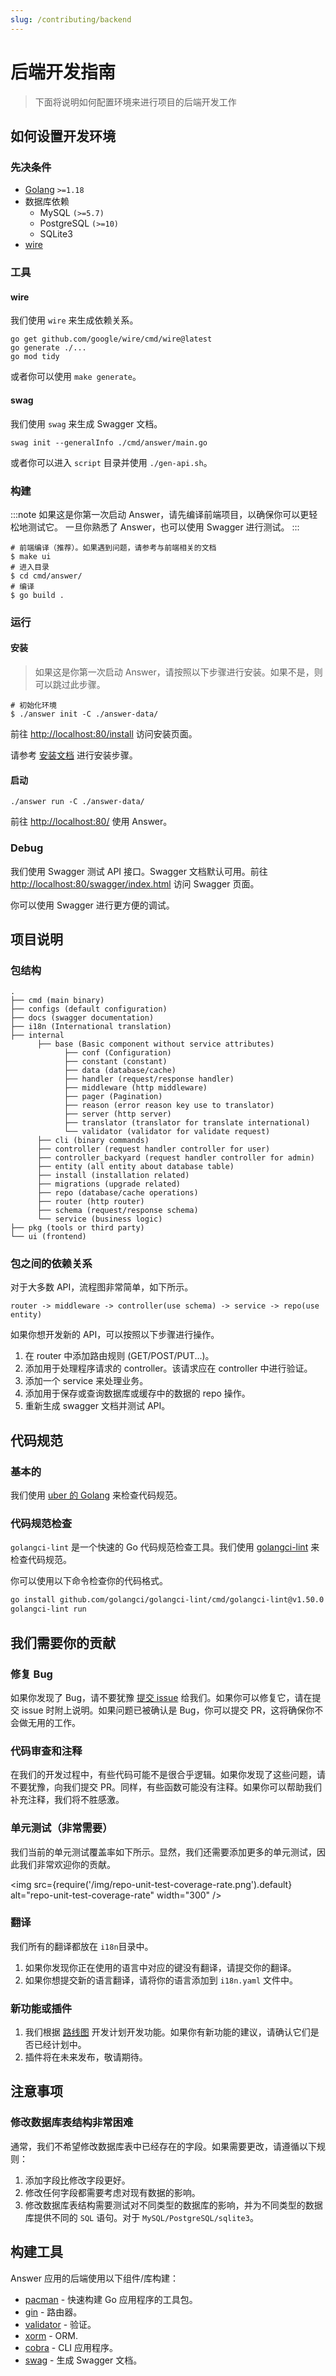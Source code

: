 ```yaml
---
slug: /contributing/backend
---
```


# 后端开发指南
>
> 下面将说明如何配置环境来进行项目的后端开发工作

## 如何设置开发环境

### 先决条件

- [Golang](https://go.dev/) `>=1.18`
- 数据库依赖
  - MySQL `(>=5.7)`
  - PostgreSQL `(>=10)`
  - SQLite3
- [wire](https://github.com/google/wire)

### 工具

#### wire

我们使用 `wire` 来生成依赖关系。

```shell
go get github.com/google/wire/cmd/wire@latest
go generate ./...
go mod tidy
```

或者你可以使用 `make generate`。

#### swag

我们使用 `swag` 来生成 Swagger 文档。

```shell
swag init --generalInfo ./cmd/answer/main.go
```

或者你可以进入 `script` 目录并使用 `./gen-api.sh`。

### 构建

:::note
如果这是你第一次启动 Answer，请先编译前端项目，以确保你可以更轻松地测试它。
一旦你熟悉了 Answer，也可以使用 Swagger 进行测试。
:::

```shell
# 前端编译（推荐）。如果遇到问题，请参考与前端相关的文档
$ make ui
# 进入目录
$ cd cmd/answer/
# 编译
$ go build .
```

### 运行

#### 安装
>
> 如果这是你第一次启动 Answer，请按照以下步骤进行安装。如果不是，则可以跳过此步骤。

```shell
# 初始化环境
$ ./answer init -C ./answer-data/
```

前往 <http://localhost:80/install> 访问安装页面。

请参考 [安装文档](/docs/installation) 进行安装步骤。

#### 启动

```shell
./answer run -C ./answer-data/
```

前往 <http://localhost:80/> 使用 Answer。

### Debug

我们使用 Swagger 测试 API 接口。Swagger 文档默认可用。前往 [http://localhost:80/swagger/index.html](http://127.0.0.1:8080/swagger/index.html) 访问 Swagger 页面。

你可以使用 Swagger 进行更方便的调试。

## 项目说明

### 包结构

```
.
├── cmd (main binary)
├── configs (default configuration)
├── docs (swagger documentation)
├── i18n (International translation)
├── internal
      ├── base (Basic component without service attributes)
            ├── conf (Configuration)
            ├── constant (constant)
            ├── data (database/cache)
            ├── handler (request/response handler)
            ├── middleware (http middleware)
            ├── pager (Pagination)
            ├── reason (error reason key use to translator)
            ├── server (http server)
            ├── translator (translator for translate international)
            └── validator (validator for validate request)
      ├── cli (binary commands)
      ├── controller (request handler controller for user)
      ├── controller_backyard (request handler controller for admin)
      ├── entity (all entity about database table)
      ├── install (installation related)
      ├── migrations (upgrade related)
      ├── repo (database/cache operations)
      ├── router (http router)
      ├── schema (request/response schema)
      └── service (business logic)
├── pkg (tools or third party)
└── ui (frontend)
```

### 包之间的依赖关系

对于大多数 API，流程图非常简单，如下所示。

```
router -> middleware -> controller(use schema) -> service -> repo(use entity)
```

如果你想开发新的 API，可以按照以下步骤进行操作。

1. 在 router 中添加路由规则 (GET/POST/PUT...)。
2. 添加用于处理程序请求的 controller。该请求应在 controller 中进行验证。
3. 添加一个 service 来处理业务。
4. 添加用于保存或查询数据库或缓存中的数据的 repo 操作。
5. 重新生成 swagger 文档并测试 API。

## 代码规范

### 基本的

我们使用 [uber 的 Golang](https://github.com/uber-go/guide) 来检查代码规范。

### 代码规范检查

`golangci-lint` 是一个快速的 Go 代码规范检查工具。我们使用 [golangci-lint](https://github.com/golangci/golangci-lint) 来检查代码规范。

你可以使用以下命令检查你的代码格式。

```bash
go install github.com/golangci/golangci-lint/cmd/golangci-lint@v1.50.0
golangci-lint run
```

## 我们需要你的贡献

### 修复 Bug

如果你发现了 Bug，请不要犹豫 [提交 issue](https://github.com/apache/incubator-answer/issues)  给我们。如果你可以修复它，请在提交 issue 时附上说明。如果问题已被确认是 Bug，你可以提交 PR，这将确保你不会做无用的工作。

### 代码审查和注释

在我们的开发过程中，有些代码可能不是很合乎逻辑。如果你发现了这些问题，请不要犹豫，向我们提交 PR。同样，有些函数可能没有注释。如果你可以帮助我们补充注释，我们将不胜感激。

### 单元测试（非常需要）

我们当前的单元测试覆盖率如下所示。显然，我们还需要添加更多的单元测试，因此我们非常欢迎你的贡献。

<img
src={require('/img/repo-unit-test-coverage-rate.png').default}
alt="repo-unit-test-coverage-rate"
width="300"
/>

### 翻译

我们所有的翻译都放在 `i18n`目录中。

1. 如果你发现你正在使用的语言中对应的键没有翻译，请提交你的翻译。
2. 如果你想提交新的语言翻译，请将你的语言添加到 `i18n.yaml` 文件中。

### 新功能或插件

1. 我们根据 [路线图](https://github.com/orgs/apache/projects/301) 开发计划开发功能。如果你有新功能的建议，请确认它们是否已经计划中。
2. 插件将在未来发布，敬请期待。

## 注意事项

### 修改数据库表结构非常困难

通常，我们不希望修改数据库表中已经存在的字段。如果需要更改，请遵循以下规则：

1. 添加字段比修改字段更好。
2. 修改任何字段都需要考虑对现有数据的影响。
3. 修改数据库表结构需要测试对不同类型的数据库的影响，并为不同类型的数据库提供不同的 `SQL` 语句。对于 `MySQL/PostgreSQL/sqlite3`。

## 构建工具

Answer 应用的后端使用以下组件/库构建：

- [pacman](https://github.com/segmentfault/pacman) - 快速构建 Go 应用程序的工具包。
- [gin](https://github.com/gin-gonic/gin/) - 路由器。
- [validator](https://github.com/go-playground/validator/) - 验证。
- [xorm](https://xorm.io/) - ORM.
- [cobra](https://github.com/spf13/cobra) - CLI 应用程序。
- [swag](https://github.com/swaggo/swag) -  生成 Swagger 文档。
